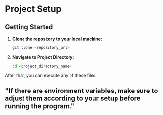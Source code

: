 # Project Setup

## Getting Started

1. **Clone the repository to your local machine:**

   ```bash
   git clone <repository_url>

2. **Navigate to Project Directory:**

   ```bash
   cd <project_directory_name>


After that, you can execute any of these files.

## "If there are environment variables, make sure to adjust them according to your setup before running the program."